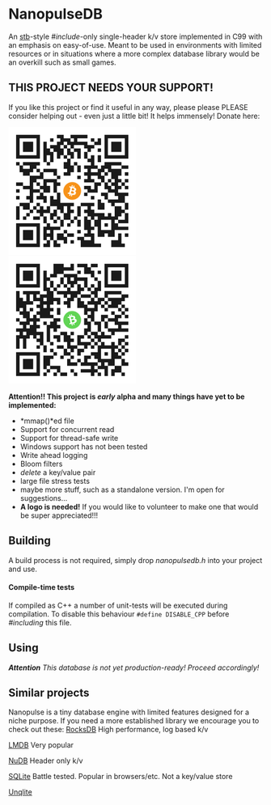 # NanopulseDB

An [stb](https://github.com/nothings/stb/)-style *#include*-only single-header k/v store implemented in C99 with an emphasis on easy-of-use.
Meant to be used in environments with limited resources or in situations where a more complex database library would be an overkill such as small games.

## THIS PROJECT NEEDS YOUR SUPPORT!

If you like this project or find it useful in any way, please please PLEASE consider helping out - even just a little bit! It helps immensely!
Donate here:

<img src="images/btc.png" width="50%" alt="1H1RrCrEgUXDFibpaJciLjS9r7upQs6XPc">
<img src="images/bch.png" width="50%" alt="qzgfgd6zen70mfzasjtc4rx9m7fhz65zyg0n6v3sdh">

**Attention!! This project is *early* alpha and many things have yet to be implemented:**
- *mmap()*ed file
- Support for concurrent read
- Support for thread-safe write
- Windows support has not been tested
- Write ahead logging
- Bloom filters
- *delete* a key/value pair
- large file stress tests
- maybe more stuff, such as a standalone version. I'm open for suggestions...
- **A logo is needed!** If you would like to volunteer to make one that would be super appreciated!!!


## Building
A build process is not required, simply drop *nanopulsedb.h* into your project and use.
#### Compile-time tests
If compiled as C++ a number of unit-tests will be executed during compilation. To disable this behaviour ```#define DISABLE_CPP``` before *#including* this file.

## Using
_**Attention** This database is not yet production-ready! Proceed accordingly!_



## Similar projects
Nanopulse is a tiny database engine with limited features designed for a niche purpose. If you need a more established library we encourage you to check out these:
[RocksDB](https://github.com/facebook/rocksdb) High performance, log based k/v 

[LMDB](https://github.com/LMDB/lmdb) Very popular                                              

[NuDB](https://github.com/CPPAlliance/NuDB) Header only k/v

[SQLite](https://github.com/sqlite/sqlite) Battle tested. Popular in browsers/etc. Not a key/value store                     

[Unqlite](https://github.com/symisc/unqlite)                                                                        
                                                                                                  
